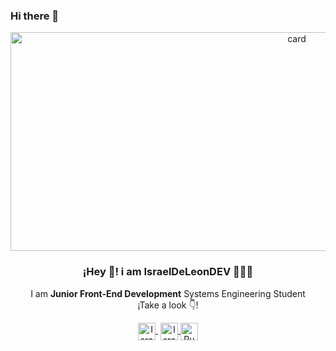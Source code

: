 ### Hi there 👋
  
  <p align="center" width="300">
   <img aling="center" width="900" height="350" alt="card" src="https://user-images.githubusercontent.com/55032696/146093554-0a4c018a-d0c2-4c30-9693-63fbc1e1fe20.png">
   <h3 align="center">¡Hey 👋! i am IsraelDeLeonDEV 👨🏻‍💻</h3>
</p>

<p align="center">I am <strong> Junior Front-End Development</strong> Systems Engineering Student<br />¡Take a look  👇!</p>
<p align="center">
   <a href="https://www.youtube.com/channel/UC1j4GQh_Rcghz-PIFFdUarw" target="blank" style='margin-right:4px'>
    <img align="center" src="https://cdn.jsdelivr.net/npm/simple-icons@3.0.1/icons/youtube.svg" alt="IsraelDeLeon" height="28px" width="28px" />
  </a>
  <a href="https://www.instagram.com/israel.delen._/" target="blank">
    <img align="center" src="https://cdn.jsdelivr.net/npm/simple-icons@3.0.1/icons/instagram.svg" alt="Israel.delen" height="28px" width="28px" />
  </a>
  <a href="https://twitter.com/Ruben96Israel" target="blank">
    <img align="center" src="https://cdn.jsdelivr.net/npm/simple-icons@3.0.1/icons/twitter.svg" alt="Ruben96Israel" height="28px" width="28px" />
  </a>
</p>

<!--
**IsraelDeLeonDEV/IsraelDeLeonDEV** is a ✨ _special_ ✨ repository because its `README.md` (this file) appears on your GitHub profile.

Here are some ideas to get you started:

- 🔭 I’m currently working on ...
- 🌱 I’m currently learning ...
- 👯 I’m looking to collaborate on ...
- 🤔 I’m looking for help with ...
- 💬 Ask me about ...
- 📫 How to reach me: ..
- 😄 Pronouns: ...
- ⚡ Fun fact: ...
-->
